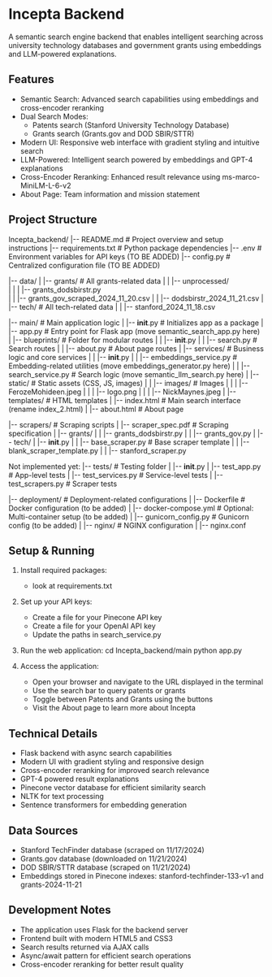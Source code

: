 Incepta Backend
==============

A semantic search engine backend that enables intelligent searching across university technology databases and government grants using embeddings and LLM-powered explanations.

Features
--------
* Semantic Search: Advanced search capabilities using embeddings and cross-encoder reranking
* Dual Search Modes: 
  - Patents search (Stanford University Technology Database)
  - Grants search (Grants.gov and DOD SBIR/STTR)
* Modern UI: Responsive web interface with gradient styling and intuitive search
* LLM-Powered: Intelligent search powered by embeddings and GPT-4 explanations
* Cross-Encoder Reranking: Enhanced result relevance using ms-marco-MiniLM-L-6-v2
* About Page: Team information and mission statement

Project Structure
---------------
Incepta_backend/
|-- README.md                 # Project overview and setup instructions
|-- requirements.txt          # Python package dependencies
|-- .env                      # Environment variables for API keys (TO BE ADDED)
|-- config.py                 # Centralized configuration file (TO BE ADDED)

|-- data/
|   |-- grants/               # All grants-related data
|   |   |-- unprocessed/      
|   |   |   |-- grants_dodsbirstr.py       
|   |   |-- grants_gov_scraped_2024_11_20.csv
|   |   |-- dodsbirstr_2024_11_21.csv
|   |-- tech/                 # All tech-related data
|   |   |-- stanford_2024_11_18.csv

|-- main/                     # Main application logic
|   |-- __init__.py           # Initializes app as a package
|   |-- app.py                # Entry point for Flask app (move semantic_search_app.py here)
|   |-- blueprints/           # Folder for modular routes
|   |   |-- __init__.py
|   |   |-- search.py         # Search routes
|   |   |-- about.py          # About page routes
|   |-- services/             # Business logic and core services
|   |   |-- __init__.py
|   |   |-- embeddings_service.py  # Embedding-related utilities (move embeddings_generator.py here)
|   |   |-- search_service.py      # Search logic (move semantic_llm_search.py here)
|   |-- static/               # Static assets (CSS, JS, images)
|   |   |-- images/           # Images
|   |   |   |-- FerozeMohideen.jpeg
|   |   |   |-- logo.png
|   |   |   |-- NickMaynes.jpeg
|   |-- templates/            # HTML templates
|       |-- index.html        # Main search interface (rename index_2.html)
|       |-- about.html        # About page

|-- scrapers/                 # Scraping scripts
|   |-- scraper_spec.pdf      # Scraping specification
|   |-- grants/
|   |   |-- grants_dodsbirstr.py
|   |   |-- grants_gov.py
|   |-- tech/
|       |-- __init__.py
|   |   |-- base_scraper.py       # Base scraper template
|   |   |-- blank_scraper_template.py
|   |   |-- stanford_scraper.py

Not implemented yet:
|-- tests/                    # Testing folder
|   |-- __init__.py
|   |-- test_app.py           # App-level tests
|   |-- test_services.py      # Service-level tests
|   |-- test_scrapers.py      # Scraper tests

|-- deployment/               # Deployment-related configurations
|   |-- Dockerfile            # Docker configuration (to be added)
|   |-- docker-compose.yml    # Optional: Multi-container setup (to be added)
|   |-- gunicorn_config.py    # Gunicorn config (to be added)
|   |-- nginx/                # NGINX configuration
|       |-- nginx.conf


Setup & Running
-------------
1. Install required packages:
   - look at requirements.txt

2. Set up your API keys:
   - Create a file for your Pinecone API key
   - Create a file for your OpenAI API key
   - Update the paths in search_service.py

3. Run the web application:
   cd Incepta_backend/main
   python app.py

4. Access the application:
   - Open your browser and navigate to the URL displayed in the terminal
   - Use the search bar to query patents or grants
   - Toggle between Patents and Grants using the buttons
   - Visit the About page to learn more about Incepta

Technical Details
---------------
- Flask backend with async search capabilities
- Modern UI with gradient styling and responsive design
- Cross-encoder reranking for improved search relevance
- GPT-4 powered result explanations
- Pinecone vector database for efficient similarity search
- NLTK for text processing
- Sentence transformers for embedding generation

Data Sources
-----------
- Stanford TechFinder database (scraped on 11/17/2024)
- Grants.gov database (downloaded on 11/21/2024)
- DOD SBIR/STTR database (scraped on 11/21/2024)
- Embeddings stored in Pinecone indexes: stanford-techfinder-133-v1 and grants-2024-11-21

Development Notes
---------------
- The application uses Flask for the backend server
- Frontend built with modern HTML5 and CSS3
- Search results returned via AJAX calls
- Async/await pattern for efficient search operations
- Cross-encoder reranking for better result quality